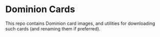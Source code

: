 # Dominion Cards

This repo contains Dominion card images, and utilities for downloading such cards (and renaming them if preferred).

